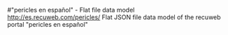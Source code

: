 #"pericles en español" - Flat file data model
http://es.recuweb.com/pericles/
Flat JSON file data model of the recuweb portal "pericles en español"
